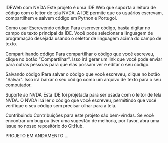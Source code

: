 IDEWeb com NVDA
Este projeto é uma IDE Web que suporta a leitura de código com o leitor de tela NVDA. A IDE permite que os usuários escrevam, compartilhem e salvem código em Python e Portugol.

Como usar
Escrevendo código
Para escrever código, basta digitar no campo de texto principal da IDE. Você pode selecionar a linguagem de programação desejada usando o seletor de linguagem acima do campo de texto.

Compartilhando código
Para compartilhar o código que você escreveu, clique no botão "Compartilhar". Isso irá gerar um link que você pode enviar para outras pessoas para que elas possam ver e editar o seu código.

Salvando código
Para salvar o código que você escreveu, clique no botão "Salvar". Isso irá baixar o seu código como um arquivo de texto para o seu computador.

Suporte ao NVDA
Esta IDE foi projetada para ser usada com o leitor de tela NVDA. O NVDA irá ler o código que você escreveu, permitindo que você verifique o seu código sem precisar olhar para a tela.


Contribuindo
Contribuições para este projeto são bem-vindas. Se você encontrar um bug ou tiver uma sugestão de melhoria, por favor, abra uma issue no nosso repositório do GitHub.

PROJETO EM ANDAMENTO ...  

